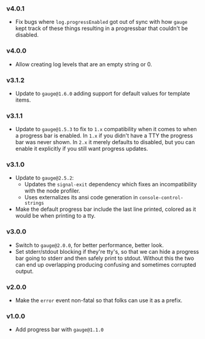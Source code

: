 ### v4.0.1

* Fix bugs where `log.progressEnabled` got out of sync with how `gauge` kept
  track of these things resulting in a progressbar that couldn't be disabled. 

### v4.0.0

* Allow creating log levels that are an empty string or 0.

### v3.1.2

* Update to `gauge@1.6.0` adding support for default values for template
  items.

### v3.1.1

* Update to `gauge@1.5.3` to fix to `1.x` compatibility when it comes to
  when a progress bar is enabled.  In `1.x` if you didn't have a TTY the
  progress bar was never shown.  In `2.x` it merely defaults to disabled,
  but you can enable it explicitly if you still want progress updates.

### v3.1.0

* Update to `gauge@2.5.2`:
  * Updates the `signal-exit` dependency which fixes an incompatibility with
    the node profiler.
  * Uses externalizes its ansi code generation in `console-control-strings`
* Make the default progress bar include the last line printed, colored as it
  would be when printing to a tty.

### v3.0.0

* Switch to `gauge@2.0.0`, for better performance, better look.
* Set stderr/stdout blocking if they're tty's, so that we can hide a
  progress bar going to stderr and then safely print to stdout.  Without
  this the two can end up overlapping producing confusing and sometimes
  corrupted output.

### v2.0.0

* Make the `error` event non-fatal so that folks can use it as a prefix.

### v1.0.0

* Add progress bar with `gauge@1.1.0`
